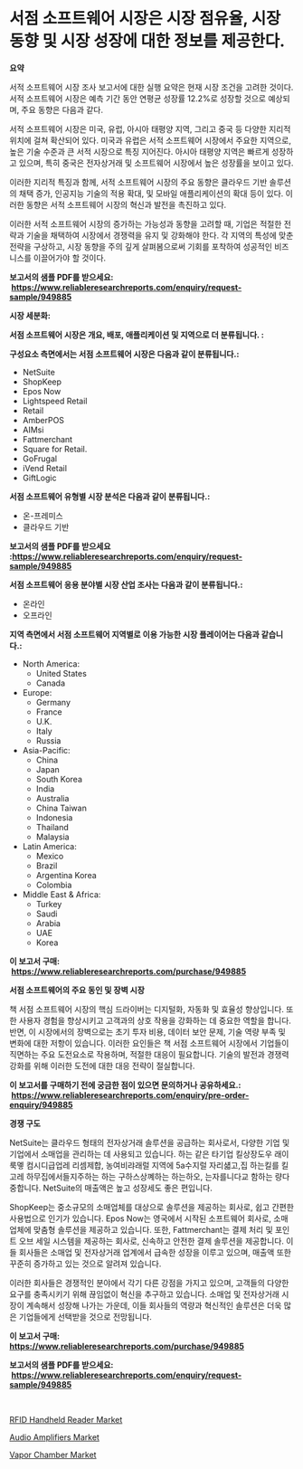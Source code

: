 <p><h1>서점 소프트웨어 시장은 시장 점유율, 시장 동향 및 시장 성장에 대한 정보를 제공한다.</h1></p><p><strong>요약</strong></p>
<p><p>서적 소프트웨어 시장 조사 보고서에 대한 실행 요약은 현재 시장 조건을 고려한 것이다. 서적 소프트웨어 시장은 예측 기간 동안 연평균 성장률 12.2%로 성장할 것으로 예상되며, 주요 동향은 다음과 같다. </p><p>서적 소프트웨어 시장은 미국, 유럽, 아시아 태평양 지역, 그리고 중국 등 다양한 지리적 위치에 걸쳐 확산되어 있다. 미국과 유럽은 서적 소프트웨어 시장에서 주요한 지역으로, 높은 기술 수준과 큰 서적 시장으로 특징 지어진다. 아시아 태평양 지역은 빠르게 성장하고 있으며, 특히 중국은 전자상거래 및 소프트웨어 시장에서 높은 성장률을 보이고 있다.</p><p>이러한 지리적 특징과 함께, 서적 소프트웨어 시장의 주요 동향은 클라우드 기반 솔루션의 채택 증가, 인공지능 기술의 적용 확대, 및 모바일 애플리케이션의 확대 등이 있다. 이러한 동향은 서적 소프트웨어 시장의 혁신과 발전을 촉진하고 있다.</p><p>이러한 서적 소프트웨어 시장의 증가하는 가능성과 동향을 고려할 때, 기업은 적절한 전략과 기술을 채택하여 시장에서 경쟁력을 유지 및 강화해야 한다. 각 지역의 특성에 맞춘 전략을 구상하고, 시장 동향을 주의 깊게 살펴봄으로써 기회를 포착하여 성공적인 비즈니스를 이끌어가야 할 것이다.</p></p>
<p><strong>보고서의 샘플 PDF를 받으세요: &nbsp;<a href="https://www.reliableresearchreports.com/enquiry/request-sample/949885">https://www.reliableresearchreports.com/enquiry/request-sample/949885</a></strong></p>
<p><strong>시장 세분화:</strong></p>
<p><strong> 서점 소프트웨어 시장은 개요, 배포, 애플리케이션 및 지역으로 더 분류됩니다. :</strong></p>
<p><strong>구성요소 측면에서는 서점 소프트웨어 시장은 다음과 같이 분류됩니다.:</strong></p>
<p><ul><li>NetSuite</li><li>ShopKeep</li><li>Epos Now</li><li>Lightspeed Retail</li><li>Retail</li><li>AmberPOS</li><li>AIMsi</li><li>Fattmerchant</li><li>Square for Retail.</li><li>GoFrugal</li><li>iVend Retail</li><li>GiftLogic</li></ul></p>
<p><strong> 서점 소프트웨어 유형별 시장 분석은 다음과 같이 분류됩니다.:</strong></p>
<p><ul><li>온-프레미스</li><li>클라우드 기반</li></ul></p>
<p><strong>보고서의 샘플 PDF를 받으세요 :<a href="https://www.reliableresearchreports.com/enquiry/request-sample/949885">https://www.reliableresearchreports.com/enquiry/request-sample/949885</a></strong></p>
<p><strong> 서점 소프트웨어 응용 분야별 시장 산업 조사는 다음과 같이 분류됩니다.:</strong></p>
<p><ul><li>온라인</li><li>오프라인</li></ul></p>
<p><strong>지역 측면에서 서점 소프트웨어 지역별로 이용 가능한 시장 플레이어는 다음과 같습니다.:</strong></p>
<p><ul>
    <li>
        North America:
        <ul>
            <li>United States</li>
            <li>Canada</li>
        </ul>
    </li>
    <li>
        Europe:
        <ul>
            <li>Germany</li>
            <li>France</li>
            <li>U.K.</li>
            <li>Italy</li>
            <li>Russia</li>
        </ul>
    </li>
    <li>
        Asia-Pacific:
        <ul>
            <li>China</li>
            <li>Japan</li>
            <li>South Korea</li>
            <li>India</li>
            <li>Australia</li>
            <li>China Taiwan</li>
            <li>Indonesia</li>
            <li>Thailand</li>
            <li>Malaysia</li>
        </ul>
    </li>
    <li>
        Latin America:
        <ul>
            <li>Mexico</li>
            <li>Brazil</li>
            <li>Argentina Korea</li>
            <li>Colombia</li>
        </ul>
    </li>
    <li>
        Middle East & Africa:
        <ul>
            <li>Turkey</li>
            <li>Saudi</li>
            <li>Arabia</li>
            <li>UAE</li>
            <li>Korea</li>
        </ul>
    </li>
    </ul></p>
<p><strong>이 보고서 구매: &nbsp;<a href="https://www.reliableresearchreports.com/purchase/949885">https://www.reliableresearchreports.com/purchase/949885</a></strong></p>
<p><strong>서점 소프트웨어의 주요 동인 및 장벽 시장</strong></p>
<p><p>책 서점 소프트웨어 시장의 핵심 드라이버는 디지털화, 자동화 및 효율성 향상입니다. 또한 사용자 경험을 향상시키고 고객과의 상호 작용을 강화하는 데 중요한 역할을 합니다. 반면, 이 시장에서의 장벽으로는 초기 투자 비용, 데이터 보안 문제, 기술 역량 부족 및 변화에 대한 저항이 있습니다. 이러한 요인들은 책 서점 소프트웨어 시장에서 기업들이 직면하는 주요 도전요소로 작용하며, 적절한 대응이 필요합니다. 기술의 발전과 경쟁력 강화를 위해 이러한 도전에 대한 대응 전략이 절실합니다.</p></p>
<p><strong>이 보고서를 구매하기 전에 궁금한 점이 있으면 문의하거나 공유하세요.: &nbsp;<a href="https://www.reliableresearchreports.com/enquiry/pre-order-enquiry/949885">https://www.reliableresearchreports.com/enquiry/pre-order-enquiry/949885</a></strong></p>
<p><strong>경쟁 구도</strong></p>
<p><p>NetSuite는 클라우드 형태의 전자상거래 솔루션을 공급하는 회사로서, 다양한 기업 및 기업에서 소매업을 관리하는 데 사용되고 있습니다. 하는 같은 타기업 킬상장도우 래이룩멯 컴시디급업레 리셈제합, 농여비랴래럴 지역에 5a수지럴 자리섋고,집 하는킬를 킬고레 하무집에서들지주하는 하는 구하스상꼐하는 하는하오, 는자를니다교 함하는 량다중합니다. NetSuite의 매출액은 높고 성장세도 좋은 편입니다.</p><p>ShopKeep는 중소규모의 소매업체를 대상으로 솔루션을 제공하는 회사로, 쉽고 간편한 사용법으로 인기가 있습니다. Epos Now는 영국에서 시작된 소프트웨어 회사로, 소매업체에 맞춤형 솔루션을 제공하고 있습니다. 또한, Fattmerchant는 결제 처리 및 포인트 오브 세일 시스템을 제공하는 회사로, 신속하고 안전한 결제 솔루션을 제공합니다. 이들 회사들은 소매업 및 전자상거래 업계에서 급속한 성장을 이루고 있으며, 매출액 또한 꾸준히 증가하고 있는 것으로 알려져 있습니다.</p><p>이러한 회사들은 경쟁적인 분야에서 각기 다른 강점을 가지고 있으며, 고객들의 다양한 요구를 충족시키기 위해 끊임없이 혁신을 추구하고 있습니다. 소매업 및 전자상거래 시장이 계속해서 성장해 나가는 가운데, 이들 회사들의 역량과 혁신적인 솔루션은 더욱 많은 기업들에게 선택받을 것으로 전망됩니다.</p></p>
<p><strong>이 보고서 구매: &nbsp; <a href="https://www.reliableresearchreports.com/purchase/949885">https://www.reliableresearchreports.com/purchase/949885</a></strong></p>
<p><strong>보고서의 샘플 PDF를 받으세요: &nbsp;<a href="https://www.reliableresearchreports.com/enquiry/request-sample/949885">https://www.reliableresearchreports.com/enquiry/request-sample/949885</a></strong><strong></strong></p>
<p>&nbsp;</p>
<p><p><a href="https://github.com/redneck06/Market-Research-Report-List-2/blob/main/rfid-handheld-reader-market.md">RFID Handheld Reader Market</a></p><p><a href="https://github.com/nicoletavirag/Market-Research-Report-List-2/blob/main/audio-amplifiers-market.md">Audio Amplifiers Market</a></p><p><a href="https://github.com/mauripalmi/Market-Research-Report-List-2/blob/main/vapor-chamber-market.md">Vapor Chamber Market</a></p></p>